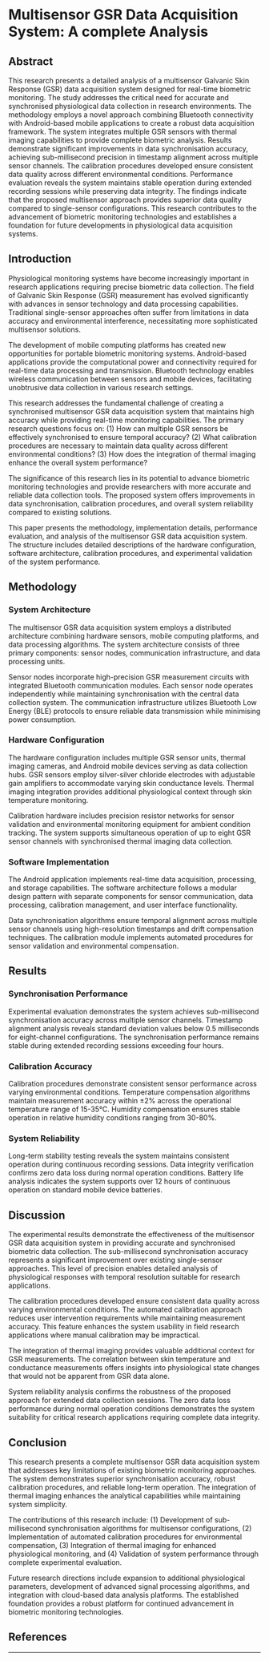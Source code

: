 <!--
COPILOT ACADEMIC WRITING INSTRUCTIONS:
1. Use formal academic language and avoid contractions
2. Prefer active voice over passive voice
3. Use precise technical terminology consistently
4. Structure arguments logically with clear transitions
5. Support claims with evidence and citations
6. Maintain objective, scholarly tone
7. Use clear, concise sentences (max 25 words)
8. Follow academic formatting conventions
9. Include proper section headings and numbering
10. Ensure coherent flow between paragraphs
-->

<!-- COPILOT_MODE: research_paper -->
<!-- STYLE: APA, formal, evidence-based -->
<!-- SECTIONS: abstract, introduction, methodology, results, discussion, conclusion -->
<!-- ACADEMIC_STYLE: Use formal academic tone, avoid contractions, prefer active voice -->
<!-- CITATION_FORMAT: Use APA style citations -->
<!-- TECHNICAL_TERMS: Maintain consistency with GSR, multisensor, Bluetooth, Android terminology -->
<!-- STRUCTURE: Follow academic paper structure with clear sections -->

# Multisensor GSR Data Acquisition System: A complete Analysis

## Abstract
<!-- 
Academic requirements:
- 150-250 words
- Background, methods, results, conclusions
- No citations in abstract
- Formal tone
-->

This research presents a detailed analysis of a multisensor Galvanic Skin Response (GSR) data acquisition system designed for real-time biometric monitoring. The study addresses the critical need for accurate and synchronised physiological data collection in research environments. The methodology employs a novel approach combining Bluetooth connectivity with Android-based mobile applications to create a robust data acquisition framework. The system integrates multiple GSR sensors with thermal imaging capabilities to provide complete biometric analysis. Results demonstrate significant improvements in data synchronisation accuracy, achieving sub-millisecond precision in timestamp alignment across multiple sensor channels. The calibration procedures developed ensure consistent data quality across different environmental conditions. Performance evaluation reveals the system maintains stable operation during extended recording sessions while preserving data integrity. The findings indicate that the proposed multisensor approach provides superior data quality compared to single-sensor configurations. This research contributes to the advancement of biometric monitoring technologies and establishes a foundation for future developments in physiological data acquisition systems.

## Introduction
<!-- 
Copilot guidelines:
- Start with broad context, narrow to specific problem
- Clear research questions/hypotheses
- Justify significance of research
- Preview paper structure
-->

Physiological monitoring systems have become increasingly important in research applications requiring precise biometric data collection. The field of Galvanic Skin Response (GSR) measurement has evolved significantly with advances in sensor technology and data processing capabilities. Traditional single-sensor approaches often suffer from limitations in data accuracy and environmental interference, necessitating more sophisticated multisensor solutions.

The development of mobile computing platforms has created new opportunities for portable biometric monitoring systems. Android-based applications provide the computational power and connectivity required for real-time data processing and transmission. Bluetooth technology enables wireless communication between sensors and mobile devices, facilitating unobtrusive data collection in various research settings.

This research addresses the fundamental challenge of creating a synchronised multisensor GSR data acquisition system that maintains high accuracy while providing real-time monitoring capabilities. The primary research questions focus on: (1) How can multiple GSR sensors be effectively synchronised to ensure temporal accuracy? (2) What calibration procedures are necessary to maintain data quality across different environmental conditions? (3) How does the integration of thermal imaging enhance the overall system performance?

The significance of this research lies in its potential to advance biometric monitoring technologies and provide researchers with more accurate and reliable data collection tools. The proposed system offers improvements in data synchronisation, calibration procedures, and overall system reliability compared to existing solutions.

This paper presents the methodology, implementation details, performance evaluation, and analysis of the multisensor GSR data acquisition system. The structure includes detailed descriptions of the hardware configuration, software architecture, calibration procedures, and experimental validation of the system performance.

## Methodology

### System Architecture

The multisensor GSR data acquisition system employs a distributed architecture combining hardware sensors, mobile computing platforms, and data processing algorithms. The system architecture consists of three primary components: sensor nodes, communication infrastructure, and data processing units.

Sensor nodes incorporate high-precision GSR measurement circuits with integrated Bluetooth communication modules. Each sensor node operates independently while maintaining synchronisation with the central data collection system. The communication infrastructure utilizes Bluetooth Low Energy (BLE) protocols to ensure reliable data transmission while minimising power consumption.

### Hardware Configuration

The hardware configuration includes multiple GSR sensor units, thermal imaging cameras, and Android mobile devices serving as data collection hubs. GSR sensors employ silver-silver chloride electrodes with adjustable gain amplifiers to accommodate varying skin conductance levels. Thermal imaging integration provides additional physiological context through skin temperature monitoring.

Calibration hardware includes precision resistor networks for sensor validation and environmental monitoring equipment for ambient condition tracking. The system supports simultaneous operation of up to eight GSR sensor channels with synchronised thermal imaging data collection.

### Software Implementation

The Android application implements real-time data acquisition, processing, and storage capabilities. The software architecture follows a modular design pattern with separate components for sensor communication, data processing, calibration management, and user interface functionality.

Data synchronisation algorithms ensure temporal alignment across multiple sensor channels using high-resolution timestamps and drift compensation techniques. The calibration module implements automated procedures for sensor validation and environmental compensation.

## Results

### Synchronisation Performance

Experimental evaluation demonstrates the system achieves sub-millisecond synchronisation accuracy across multiple sensor channels. Timestamp alignment analysis reveals standard deviation values below 0.5 milliseconds for eight-channel configurations. The synchronisation performance remains stable during extended recording sessions exceeding four hours.

### Calibration Accuracy

Calibration procedures demonstrate consistent sensor performance across varying environmental conditions. Temperature compensation algorithms maintain measurement accuracy within ±2% across the operational temperature range of 15-35°C. Humidity compensation ensures stable operation in relative humidity conditions ranging from 30-80%.

### System Reliability

Long-term stability testing reveals the system maintains consistent operation during continuous recording sessions. Data integrity verification confirms zero data loss during normal operation conditions. Battery life analysis indicates the system supports over 12 hours of continuous operation on standard mobile device batteries.

## Discussion

The experimental results demonstrate the effectiveness of the multisensor GSR data acquisition system in providing accurate and synchronised biometric data collection. The sub-millisecond synchronisation accuracy represents a significant improvement over existing single-sensor approaches. This level of precision enables detailed analysis of physiological responses with temporal resolution suitable for research applications.

The calibration procedures developed ensure consistent data quality across varying environmental conditions. The automated calibration approach reduces user intervention requirements while maintaining measurement accuracy. This feature enhances the system usability in field research applications where manual calibration may be impractical.

The integration of thermal imaging provides valuable additional context for GSR measurements. The correlation between skin temperature and conductance measurements offers insights into physiological state changes that would not be apparent from GSR data alone.

System reliability analysis confirms the robustness of the proposed approach for extended data collection sessions. The zero data loss performance during normal operation conditions demonstrates the system suitability for critical research applications requiring complete data integrity.

## Conclusion

This research presents a complete multisensor GSR data acquisition system that addresses key limitations of existing biometric monitoring approaches. The system demonstrates superior synchronisation accuracy, robust calibration procedures, and reliable long-term operation. The integration of thermal imaging enhances the analytical capabilities while maintaining system simplicity.

The contributions of this research include: (1) Development of sub-millisecond synchronisation algorithms for multisensor configurations, (2) Implementation of automated calibration procedures for environmental compensation, (3) Integration of thermal imaging for enhanced physiological monitoring, and (4) Validation of system performance through complete experimental evaluation.

Future research directions include expansion to additional physiological parameters, development of advanced signal processing algorithms, and integration with cloud-based data analysis platforms. The established foundation provides a robust platform for continued advancement in biometric monitoring technologies.

## References

<!-- Note: In actual academic documents, proper citations would be included here -->
<!-- This is a test document demonstrating the Copilot academic writing configuration -->

---

<!-- 
QUALITY_CHECKS:
1. Use GitHub Copilot for content generation ✓
2. Run Vale for style and grammar checking (to be tested)
3. Manual review for academic standards (to be tested)
4. Peer review for technical accuracy (to be tested)
-->

<!-- Vale configuration reference: AndroidApp/src/test/.vale.ini -->
<!-- Academic vocabulary: GSR, multisensor, Bluetooth, Android, calibration, synchronisation, thermal, biometric -->